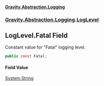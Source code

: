 #### [Gravity.Abstraction.Logging](./index.md 'index')
### [Gravity.Abstraction.Logging](./Gravity-Abstraction-Logging.md 'Gravity.Abstraction.Logging').[LogLevel](./Gravity-Abstraction-Logging-LogLevel.md 'Gravity.Abstraction.Logging.LogLevel')
## LogLevel.Fatal Field
Constant value for "Fatal" logging level.  
```csharp
public const Fatal;
```
#### Field Value
[System.String](https://docs.microsoft.com/en-us/dotnet/api/System.String 'System.String')  
